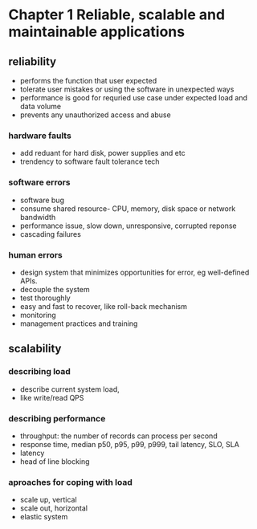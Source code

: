 # Chapter 1 Reliable, scalable and maintainable applications
## reliability
- performs the function that user expected
- tolerate user mistakes or using the software in unexpected ways
- performance is good for requried use case under expected load and data volume
- prevents any unauthorized access and abuse

### hardware faults
- add reduant for hard disk, power supplies and etc
- trendency to software fault tolerance tech

### software errors
- software bug
- consume shared resource- CPU, memory, disk space or network bandwidth
- performance issue, slow down, unresponsive, corrupted reponse
- cascading failures

### human errors
- design system that minimizes opportunities for error, eg well-defined APIs.
- decouple the system
- test thoroughly
- easy and fast to recover, like roll-back mechanism
- monitoring 
- management practices and training

## scalability
### describing load
- describe current system load, 
- like write/read QPS

### describing performance
- throughput: the number of records can process per second
- response time, median p50, p95, p99, p999, tail latency, SLO, SLA
- latency
- head of line blocking

### aproaches for coping with load
- scale up, vertical
- scale out, horizontal
- elastic system
